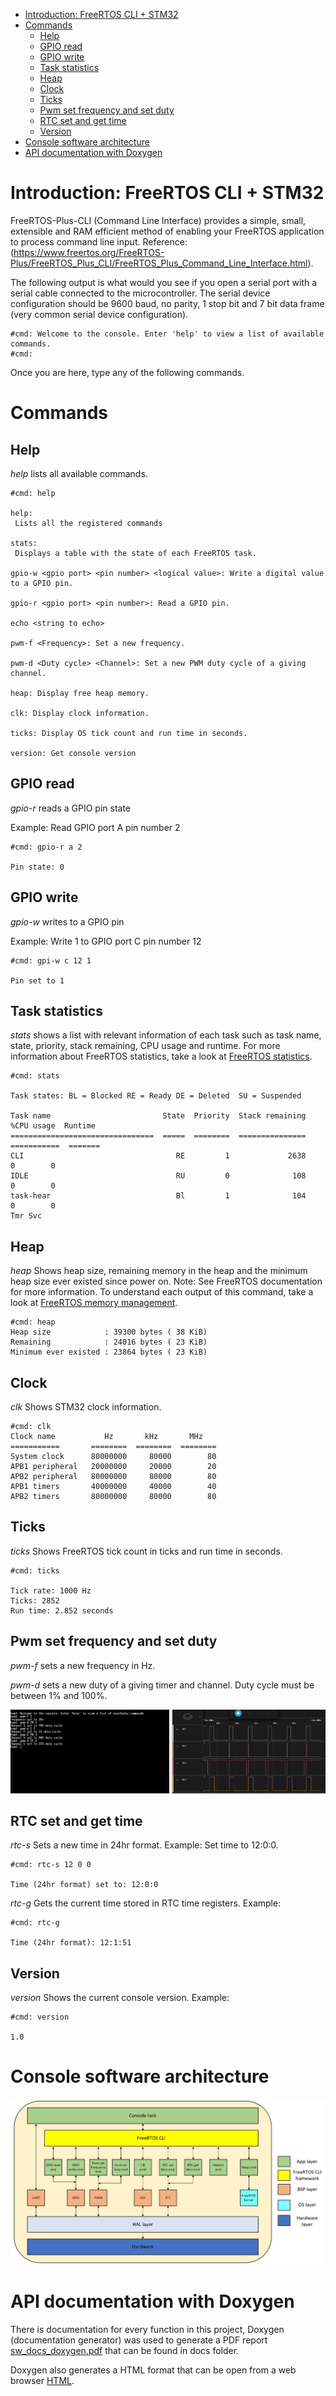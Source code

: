 - [Introduction: FreeRTOS CLI + STM32](#introduction-freertos-cli--stm32)
- [Commands](#commands)
  - [Help](#help)
  - [GPIO read](#gpio-read)
  - [GPIO write](#gpio-write)
  - [Task statistics](#task-statistics)
  - [Heap](#heap)
  - [Clock](#clock)
  - [Ticks](#ticks)
  - [Pwm set frequency and set duty](#pwm-set-frequency-and-set-duty)
  - [RTC set and get time](#rtc-set-and-get-time)
  - [Version](#version)
- [Console software architecture](#console-software-architecture)
- [API documentation with Doxygen](#api-documentation-with-doxygen)

# Introduction: FreeRTOS CLI + STM32
FreeRTOS-Plus-CLI (Command Line Interface) provides a simple, small, extensible and RAM efficient method of enabling your FreeRTOS application to process command line input. Reference: <FreeRTOS CLI>(https://www.freertos.org/FreeRTOS-Plus/FreeRTOS_Plus_CLI/FreeRTOS_Plus_Command_Line_Interface.html).

The following output is what would you see if you open a serial port with a serial cable connected to the microcontroller. The serial device configuration should be  9600 baud, no parity, 1 stop bit and 7 bit data frame (very common serial device configuration).
```
#cmd: Welcome to the console. Enter 'help' to view a list of available commands.
#cmd:
```
Once you are here, type any of the following commands.

# Commands
## Help

*help* lists all available commands.

```
#cmd: help

help:
 Lists all the registered commands

stats:
 Displays a table with the state of each FreeRTOS task.

gpio-w <gpio port> <pin number> <logical value>: Write a digital value to a GPIO pin.

gpio-r <gpio port> <pin number>: Read a GPIO pin.

echo <string to echo>

pwm-f <Frequency>: Set a new frequency.

pwm-d <Duty cycle> <Channel>: Set a new PWM duty cycle of a giving channel.

heap: Display free heap memory.

clk: Display clock information.

ticks: Display OS tick count and run time in seconds.

version: Get console version
```

## GPIO read

*gpio-r* reads a GPIO pin state

Example: Read GPIO port A pin number 2

```
#cmd: gpio-r a 2

Pin state: 0
```

## GPIO write

*gpio-w* writes to a GPIO pin

Example: Write 1 to GPIO port C pin number 12

```
#cmd: gpi-w c 12 1

Pin set to 1
```

## Task statistics

*stats* shows a list with relevant information of each task such as task name,
state, priority, stack remaining, CPU usage and runtime.
For more information about FreeRTOS statistics, take a look at [FreeRTOS statistics](https://www.freertos.org/rtos-run-time-stats.html).

```
#cmd: stats

Task states: BL = Blocked RE = Ready DE = Deleted  SU = Suspended

Task name                         State  Priority  Stack remaining  %CPU usage  Runtime
================================  =====  ========  ===============  ===========  =======
CLI                                  RE         1             2638            0        0
IDLE                                 RU         0              108            0        0
task-hear                            Bl         1              104            0        0
Tmr Svc
```

## Heap

*heap* Shows heap size, remaining memory in the heap and
the minimum heap size ever existed since power on. Note: See FreeRTOS documentation for more information. To understand each output of this command, take a look at [FreeRTOS memory management](https://www.freertos.org/a00111.html).

```
#cmd: heap
Heap size            : 39300 bytes ( 38 KiB)
Remaining            : 24016 bytes ( 23 KiB)
Minimum ever existed : 23864 bytes ( 23 KiB)
```

## Clock

*clk* Shows STM32 clock information.

```
#cmd: clk
Clock name           Hz       kHz       MHz
===========       ========  ========  ========
System clock      80000000     80000        80
APB1 peripheral   20000000     20000        20
APB2 peripheral   80000000     80000        80
APB1 timers       40000000     40000        40
APB2 timers       80000000     80000        80
```

## Ticks

*ticks* Shows FreeRTOS tick count in ticks and run time in
seconds.

```
#cmd: ticks

Tick rate: 1000 Hz
Ticks: 2852
Run time: 2.852 seconds
```

## Pwm set frequency and set duty

*pwm-f* sets a new frequency in Hz.

*pwm-d* sets a new duty of a giving timer and channel. Duty cycle must be between 1% and 100%.

![pwm-f command](/docs/img/pwmCommand.png)

## RTC set and get time

*rtc-s* Sets a new time in 24hr format. Example: Set time to 12:0:0.

```
#cmd: rtc-s 12 0 0

Time (24hr format) set to: 12:0:0
```

*rtc-g* Gets the current time stored in RTC time registers. Example:

```
#cmd: rtc-g

Time (24hr format): 12:1:51
```

## Version

*version* Shows the current console version. Example:
```
#cmd: version

1.0
```

# Console software architecture

![Software architecture](/docs/img/swArchitecture.png)

# API documentation with Doxygen

There is documentation for every function in this project, Doxygen (documentation generator) was used to generate a PDF report [sw_docs_doxygen.pdf](/docs/doxygen/sw_docs_doxygen.pdf) that can be found in docs folder.

Doxygen also generates a HTML format that can be open from a web browser [HTML](/docs/doxygen/html/index.html).
